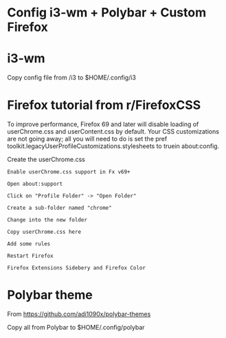 # Config i3-wm + Polybar + Custom Firefox  
  
# i3-wm  
  
Copy config file  from /i3 to $HOME/.config/i3  
  
# Firefox tutorial from r/FirefoxCSS
  
To improve performance, Firefox 69 and later will disable loading of userChrome.css and userContent.css by default. Your CSS customizations are not going away; all you will need to do is set the pref toolkit.legacyUserProfileCustomizations.stylesheets to truein about:config.  
  
Create the userChrome.css

    Enable userChrome.css support in Fx v69+

    Open about:support

    Click on "Profile Folder" -> "Open Folder"

    Create a sub-folder named "chrome"

    Change into the new folder

    Copy userChrome.css here  

    Add some rules

    Restart Firefox

    Firefox Extensions Sidebery and Firefox Color

  
  
# Polybar theme  
  
From https://github.com/adi1090x/polybar-themes  
  
Copy all from Polybar to $HOME/.config/polybar 






